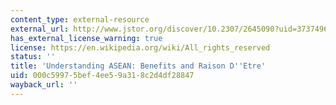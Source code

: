 ```yaml
---
content_type: external-resource
external_url: http://www.jstor.org/discover/10.2307/2645090?uid=3737496&uid=2129&uid=2&uid=70&uid=4&sid=47698835675027
has_external_license_warning: true
license: https://en.wikipedia.org/wiki/All_rights_reserved
status: ''
title: 'Understanding ASEAN: Benefits and Raison D''Etre'
uid: 000c5997-5bef-4ee5-9a31-8c2d4df28847
wayback_url: ''
---
```

